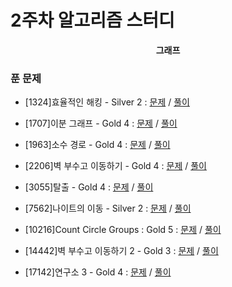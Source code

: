 # 2주차 알고리즘 스터디

<div align = center>
  <b>그래프</b>
</div>

### 푼 문제

  - [1324]효율적인 해킹 - Silver 2 : [문제](https://www.acmicpc.net/problem/1325) / [풀이](https://github.com/firemancha/Algorithm/tree/main/Baekjoon/Graph/%5B1325%5D%ED%9A%A8%EC%9C%A8%EC%A0%81%EC%9D%B8%20%ED%95%B4%ED%82%B9)

  - [1707]이분 그래프 - Gold 4 : [문제](https://www.acmicpc.net/problem/1707) / [풀이](https://github.com/firemancha/Algorithm/tree/main/Baekjoon/Graph/%5B1707%5D%EC%9D%B4%EB%B6%84%20%EA%B7%B8%EB%9E%98%ED%94%84)

  - [1963]소수 경로 - Gold 4 : [문제](https://www.acmicpc.net/problem/1963) / [풀이](https://github.com/firemancha/Algorithm/tree/main/Baekjoon/Graph/%5B1963%5D%EC%86%8C%EC%88%98%20%EA%B2%BD%EB%A1%9C)

  - [2206]벽 부수고 이동하기 - Gold 4 : [문제](https://www.acmicpc.net/problem/2206) / [풀이](https://github.com/firemancha/Algorithm/tree/main/Baekjoon/Graph/%5B2206%5D%EB%B2%BD%20%EB%B6%80%EC%88%98%EA%B3%A0%20%EC%9D%B4%EB%8F%99%ED%95%98%EA%B8%B0)

  - [3055]탈출 - Gold 4 : [문제](https://www.acmicpc.net/problem/3055) / [풀이](https://github.com/firemancha/Algorithm/tree/main/Baekjoon/Graph/%5B3055%5D%ED%83%88%EC%B6%9C)

  - [7562]나이트의 이동 - Silver 2 : [문제](https://www.acmicpc.net/problem/7562) / [풀이](https://github.com/firemancha/Algorithm/tree/main/Baekjoon/Graph/%5B7562%5D%EB%82%98%EC%9D%B4%ED%8A%B8%EC%9D%98%20%EC%9D%B4%EB%8F%99)

  - [10216]Count Circle Groups : Gold 5 : [문제](https://www.acmicpc.net/problem/10216) / [풀이](https://github.com/firemancha/Algorithm/tree/main/Baekjoon/Graph/%5B10216%5DCount%20Circle%20Groups)

  - [14442]벽 부수고 이동하기 2 - Gold 3 : [문제](https://www.acmicpc.net/problem/14442) / [풀이](https://github.com/firemancha/Algorithm/tree/main/Baekjoon/Graph/%5B14442%5D%EB%B2%BD%20%EB%B6%80%EC%88%98%EA%B3%A0%20%EC%9D%B4%EB%8F%99%ED%95%98%EA%B8%B02)

  - [17142]연구소 3 - Gold 4 : [문제](https://www.acmicpc.net/problem/17142) / [풀이](https://github.com/firemancha/Algorithm/tree/main/Baekjoon/Graph/%5B17142%5D%EC%97%B0%EA%B5%AC%EC%86%8C%203)